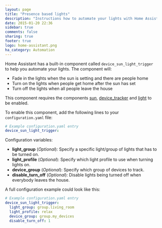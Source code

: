 ```yaml
---
layout: page
title: "Presence based lights"
description: "Instructions how to automate your lights with Home Assistant."
date: 2015-01-20 22:36
sidebar: true
comments: false
sharing: true
footer: true
logo: home-assistant.png
ha_category: Automation
---
```


Home Assistant has a built-in component called `device_sun_light_trigger` to help you automate your lights. The component will:

 * Fade in the lights when the sun is setting and there are people home
 * Turn on the lights when people get home after the sun has set
 * Turn off the lights when all people leave the house

This component requires the components [sun](/components/sun/), [device_tracker](/components/device_tracker/) and [light](/components/light/) to be enabled.

To enable this component, add the following lines to your `configuration.yaml` file:

```yaml
# Example configuration.yaml entry
device_sun_light_trigger:
```

Configuration variables:

- **light_group** (*Optional*): Specify a specific light/group of lights that has to be turned on.
- **light_profile** (*Optional*): Specify which light profile to use when turning lights on.
- **device_group** (*Optional*): Specify which group of devices to track.
- **disable_turn_off** (*Optional*): Disable lights being turned off when everybody leaves the house.

A full configuration example could look like this:

```yaml
# Example configuration.yaml entry
device_sun_light_trigger:
  light_group: group.living_room
  light_profile: relax
  device_group: group.my_devices
  disable_turn_off: 1
``` 
